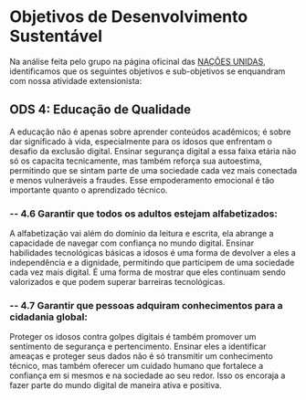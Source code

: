 # Objetivos de Desenvolvimento Sustentável

Na análise feita pelo grupo na página oficinal das [NAÇÕES UNIDAS](https://brasil.un.org/pt-br/sdgs), identificamos que os seguintes objetivos e sub-objetivos se enquandram com nossa atividade extensionista:

## ODS 4: Educação de Qualidade
A educação não é apenas sobre aprender conteúdos acadêmicos; é sobre dar significado à vida, especialmente para os idosos que enfrentam o desafio da exclusão digital. Ensinar segurança digital a essa faixa etária não só os capacita tecnicamente, mas também reforça sua autoestima, permitindo que se sintam parte de uma sociedade cada vez mais conectada e menos vulneráveis a fraudes. Esse empoderamento emocional é tão importante quanto o aprendizado técnico.

### -- 4.6 Garantir que todos os adultos estejam alfabetizados:
A alfabetização vai além do domínio da leitura e escrita, ela abrange a capacidade de navegar com confiança no mundo digital. Ensinar habilidades tecnológicas básicas a idosos é uma forma de devolver a eles a independência e a dignidade, permitindo que participem de uma sociedade cada vez mais digital. É uma forma de mostrar que eles continuam sendo valorizados e que podem superar barreiras tecnológicas.

### -- 4.7 Garantir que pessoas adquiram conhecimentos para a cidadania global:
Proteger os idosos contra golpes digitais é também promover um sentimento de segurança e pertencimento. Ensinar eles a identificar ameaças e proteger seus dados não é só transmitir um conhecimento técnico, mas também oferecer um cuidado humano que fortalece a confiança em si mesmos e na sociedade ao seu redor. Isso os encoraja a fazer parte do mundo digital de maneira ativa e positiva.
